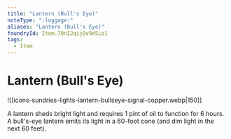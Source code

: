 ```yaml
---
title: "Lantern (Bull's Eye)"
noteType: ":luggage:"
aliases: "Lantern (Bull's Eye)"
foundryId: Item.70nIJqij0v9d5Lo1
tags:
  - Item
---
```


# Lantern (Bull's Eye)
![[icons-sundries-lights-lantern-bullseye-signal-copper.webp|150]]

A lantern sheds bright light and requires 1 pint of oil to function for 6 hours. A bull's-eye lantern emits its light in a 60-foot cone (and dim light in the next 60 feet).
